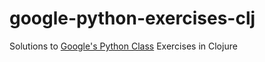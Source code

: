 # google-python-exercises-clj
Solutions to [Google's Python Class][google-python-class] Exercises in Clojure

[google-python-class]:https://developers.google.com/edu/python/
